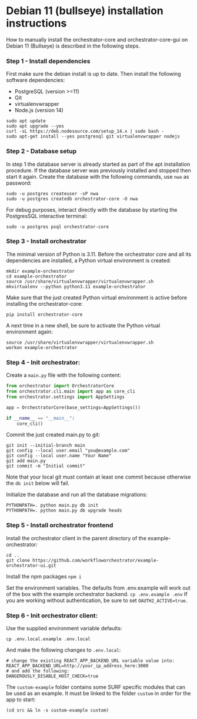 # Debian 11 (bullseye) installation instructions

How to manually install the orchestrator-core and orchestrator-core-gui on
Debian 11
(Bullseye) is described in the following steps.

### Step 1 - Install dependencies

First make sure the debian install is up to date. Then install the following
software dependencies:

* PostgreSQL (version >=11)
* Git
* virtualenvwrapper
* Node.js (version 14)

``` shell
sudo apt update
sudo apt upgrade --yes
curl -sL https://deb.nodesource.com/setup_14.x | sudo bash -
sudo apt-get install --yes postgresql git virtualenvwrapper nodejs
```

### Step 2 - Database setup

In step 1 the database server is already started as part of the apt
installation procedure. If the database server was previously installed and
stopped then start it again. Create the database with the following commands,
use `nwa` as password:

``` shell
sudo -u postgres createuser -sP nwa
sudo -u postgres createdb orchestrator-core -O nwa
```

For debug purposes, interact directly with the database by starting the
PostgresSQL interactive terminal:

``` shell
sudo -u postgres psql orchestrator-core
```

### Step 3 - Install orchestrator

The minimal version of Python is 3.11. Before the orchestrator core and all its
dependencies are installed, a Python virtual environment is created:

```shell
mkdir example-orchestrator
cd example-orchestrator
source /usr/share/virtualenvwrapper/virtualenvwrapper.sh
mkvirtualenv --python python3.11 example-orchestrator
```

Make sure that the just created Python virtual environment is active before
installing the orchestrator-core:

```shell
pip install orchestrator-core
```

A next time in a new shell, be sure to activate the Python virtual environment
again:

```shell
source /usr/share/virtualenvwrapper/virtualenvwrapper.sh
workon example-orchestrator
```

### Step 4 - Init orchestrator:

Create a `main.py` file with the following content:

``` python
from orchestrator import OrchestratorCore
from orchestrator.cli.main import app as core_cli
from orchestrator.settings import AppSettings

app = OrchestratorCore(base_settings=AppSettings())

if __name__ == "__main__":
    core_cli()
```

Commit the just created main.py to git:

```shell
git init --initial-branch main
git config --local user.email "you@example.com"
git config --local user.name "Your Name"
git add main.py
git commit -m "Initial commit"
```

Note that your local git must contain at least one commit because otherwise the
`db init` below will fail.

Initialize the database and run all the database migrations:

```shell
PYTHONPATH=. python main.py db init
PYTHONPATH=. python main.py db upgrade heads
```

### Step 5 - Install orchestrator frontend

Install the orchestrator client in the parent directory of the
example-orchestrator:

```shell
cd ..
git clone https://github.com/workfloworchestrator/example-orchestrator-ui.git
```

Install the npm packages
`npm i`

Set the environment variables. The defaults from .env.example will work out of the box with the example orchestrator backend. 
`cp .env.example .env`
If you are working without authentication, be sure to set `OAUTH2_ACTIVE=true`.

### Step 6 - Init orchestrator client:

Use the supplied environment variable defaults:

```shell
cp .env.local.example .env.local
```

And make the following changes to `.env.local`:

```shell
# change the existing REACT_APP_BACKEND_URL variable value into:
REACT_APP_BACKEND_URL=http://your_ip_address_here:3000
# and add the following:
DANGEROUSLY_DISABLE_HOST_CHECK=true
```

The `custom-example` folder contains some SURF specific modules that can be
used as an example. It must be linked to the folder `custom` in order for the
app to start:

```shell
(cd src && ln -s custom-example custom)
```

